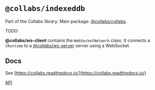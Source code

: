 # `@collabs/indexeddb`

Part of the Collabs library. Main package: [@collabs/collabs](https://www.npmjs.com/package/@collabs/collabs).

TODO

**@collabs/ws-client** contains the `WebSocketNetwork` class. It connects a `CRuntime` to a [@collabs/ws-server](https://www.npmjs.com/package/@collabs/ws-server) server using a WebSocket.

## Docs

<!-- TODO: Link to specific docs page instead of whole site -->

See [https://collabs.readthedocs.io/](https://collabs.readthedocs.io/)

[API](https://collabs.readthedocs.io/en/latest/api/indexeddb)
